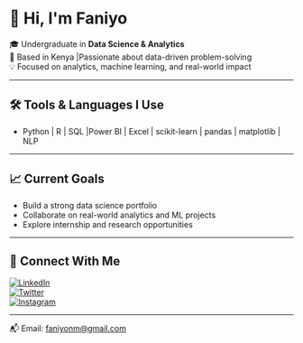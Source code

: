 # 👋 Hi, I'm Faniyo

🎓 Undergraduate in **Data Science & Analytics**  
📍 Based in Kenya |Passionate about data-driven problem-solving  
💡 Focused on analytics, machine learning, and real-world impact

---

## 🛠️ Tools & Languages I Use
- Python | R | SQL |Power BI | Excel | scikit-learn | pandas | matplotlib | NLP

---

## 📈 Current Goals
- Build a strong data science portfolio  
- Collaborate on real-world analytics and ML projects  
- Explore internship and research opportunities

---

## 🔗 Connect With Me

[![LinkedIn](https://img.shields.io/badge/LinkedIn-blue?logo=linkedin&logoColor=white)](https://www.linkedin.com/in/faniyonm)  
[![Twitter](https://img.shields.io/badge/Twitter-1DA1F2?logo=twitter&logoColor=white)](https://x.com/Faniyo_nm)  
[![Instagram](https://img.shields.io/badge/Instagram-E4405F?logo=instagram&logoColor=white)](https://www.instagram.com/faniyo_nm/)

---

📬 Email: faniyonm@gmail.com


<!--
**faniyonm/faniyonm** is a ✨ _special_ ✨ repository because its `README.md` (this file) appears on your GitHub profile.

Here are some ideas to get you started:

- 🔭 I’m currently working on ...
- 🌱 I’m currently learning ...
- 👯 I’m looking to collaborate on ...
- 🤔 I’m looking for help with ...
- 💬 Ask me about ...
- 📫 How to reach me: ...
- 😄 Pronouns: ...
- ⚡ Fun fact: ...
-->
